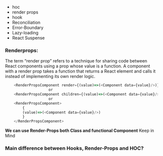 - hoc
- render props
- hook
- Reconciliation
- Error-Boundary
- Lazy-loading
- React Suspense

### Renderprops:

The term “render prop” refers to a technique for sharing code between React components using a prop whose value is a function.
A component with a render prop takes a function that returns a React element and calls it instead of implementing its own render logic.

```js
    <RenderPropsComponent render={(value)=>(<Component data={value}/>)}>
                    or
    <RenderPropsComponent children={(value)=>(<Component data={value}/>)}>
                    or
    <RenderPropsComponent>
        {
        (value)=>(<Component data={value}/>)
        }
    </RenderPropsComponent>
```

**We can use Render-Props both Class and functional Component**
Keep in Mind

### Main difference between Hooks, Render-Props and HOC?
